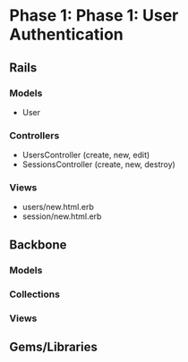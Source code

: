 # Phase 1: Phase 1: User Authentication

## Rails
### Models
* User

### Controllers
* UsersController (create, new, edit)
* SessionsController (create, new, destroy)

### Views
* users/new.html.erb
* session/new.html.erb

## Backbone
### Models

### Collections

### Views

## Gems/Libraries
